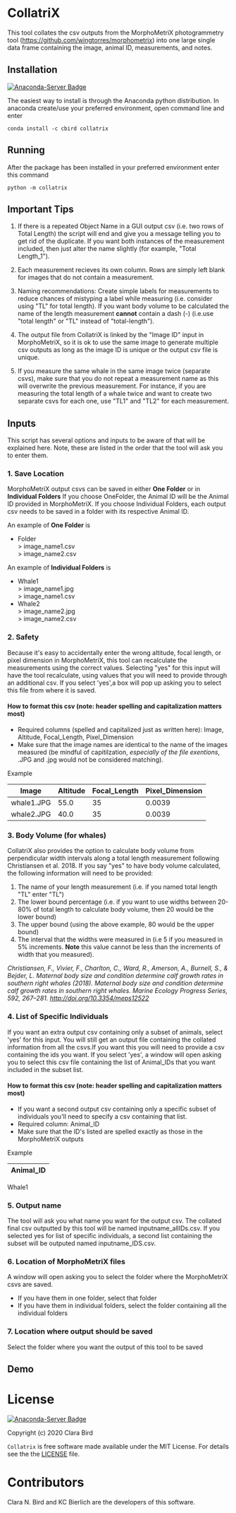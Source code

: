 # CollatriX
 This tool collates the csv outputs from the MorphoMetriX photogrammetry tool (https://github.com/wingtorres/morphometrix) into one large single data frame containing the image, animal ID, measurements, and notes.

## Installation
[![Anaconda-Server Badge](https://anaconda.org/cbird/collatrix/badges/version.svg)](https://anaconda.org/cbird/collatrix)

  The easiest way to install is through the Anaconda python distribution. In anaconda create/use your preferred environment, open command line and enter
  ```
  conda install -c cbird collatrix
  ```

## Running
After the package has been installed in your preferred environment enter this command

  ```
  python -m collatrix
  ```
## Important Tips
1. If there is a repeated Object Name in a GUI output csv (i.e. two rows of Total Length) the script will end and give you a message telling you to get rid of the duplicate. If you want both instances of the measurement included, then just alter the name slightly (for example, "Total Length_1").

2. Each measurement recieves its own column. Rows are simply left blank for images that do not contain a measurement.

3. Naming recommendations: Create simple labels for measurements to reduce chances of mistyping a label while measuring (i.e. consider using "TL" for total length). If you want body volume to be calculated the name of the length measurement **cannot** contain a dash (-) (i.e.use "total length" or "TL" instead of "total-length").

4. The output file from CollatriX is linked by the "Image ID" input in MorphoMetriX, so it is ok to use the same image to generate multiple csv outputs as long as the image ID is unique or the output csv file is unique.

5. If you measure the same whale in the same image twice (separate csvs), make sure that you do not repeat a measurement name as this will overwrite the previous measurement. For instance, if you are measuring the total length of a whale twice and want to create two separate csvs for each one, use "TL1" and "TL2" for each measurement.

## Inputs
This script has several options and inputs to be aware of that will be explained here. Note, these are listed in the order that the tool will ask you to enter them.

### 1. Save Location
  MorphoMetriX output csvs can be saved in either **One Folder** or in **Individual Folders**
  If you choose OneFolder, the Animal ID will be the Animal ID provided in MorphoMetriX. If you choose Individual Folders, each output csv needs to be saved in a folder with its respective Animal ID.

  An example of **One Folder** is       
  * Folder      
        > image_name1.csv    
        > image_name2.csv

  An example of **Individual Folders** is         
  * Whale1      
        > image_name1.jpg    
        > image_name1.csv
  * Whale2      
        > image_name2.jpg    
        > image_name2.csv

### 2. Safety
  Because it's easy to accidentally enter the wrong altitude, focal length, or pixel dimension in MorphoMetriX, this tool can recalculate the measurements using the correct values. Selecting "yes" for this input will have the tool recalculate, using values that you will need to provide through an additional csv. If you select 'yes',a box will pop up asking you to select this file from where it is saved.
#### How to format this csv (note: header spelling and capitalization matters most)
* Required columns (spelled and capitalized just as written here): Image, Altitude, Focal_Length, Pixel_Dimension
* Make sure that the image names are identical to the name of the images measured (be mindful of capitilzation, *especially of the file exentions*, .JPG and .jpg would not be considered matching).

Example 

Image | Altitude | Focal_Length | Pixel_Dimension
----- | -------- | ------------ | ---------------
whale1.JPG | 55.0 | 35 | 0.0039
whale2.JPG | 40.0 | 35 | 0.0039

### 3. Body Volume (for whales)
CollatriX also provides the option to calculate body volume from perpendicular width intervals along a total length measurement following Christiansen et al. 2018. If you say "yes" to have body volume calculated, the following information will need to be provided:

1. The name of your length measurement (i.e. if you named total length "TL" enter "TL")
2. The lower bound percentage (i.e. if you want to use widths between 20-80% of total length to calculate body volume, then 20 would be the lower bound)
3. The upper bound (using the above example, 80 would be the upper bound)
4. The interval that the widths were measured in (i.e 5 if you measured in 5% increments. **Note** this value cannot be less than the increments of width that you measured).

*Christiansen, F., Vivier, F., Charlton, C., Ward, R., Amerson, A., Burnell, S., & Bejder, L. Maternal body size and condition determine calf growth rates in southern right whales (2018). Maternal body size and condition determine calf growth rates in southern right whales. Marine Ecology Progress Series, 592, 267–281. http://doi.org/10.3354/meps12522*

### 4. List of Specific Individuals
  If you want an extra output csv containing only a subset of animals, select 'yes' for this input. You will still get an output file containing the collated information from all the csvs.If you want this you will need to provide a csv containing the ids you want.
  If you select 'yes', a window will open asking you to select this csv file containing the list of Animal_IDs that you want included in the subset list.  
#### How to format this csv (note: header spelling and capitalization matters most)
* If you want a second output csv containing only a specific subset of individuals you'll need to specify a csv containing that list.
* Required column: Animal_ID
* Make sure that the ID's listed are spelled exactly as those in the MorphoMetriX outputs

Example 

Animal_ID |
--------- |
Whale1

### 5. Output name
The tool will ask you what name you want for the output csv. The collated final csv outputted by this tool will be named inputname_allIDs.csv. If you selected yes for list of specific individuals, a second list containing the subset will be outputed named inputname_IDS.csv.

### 6. Location of MorphoMetriX files
A window will open asking you to select the folder where the MorphoMetriX csvs are saved.
* If you have them in one folder, select that folder
* If you have them in individual folders, select the folder containing all the individual folders

### 7. Location where output should be saved
Select the folder where you want the output of this tool to be saved

## Demo 


# License
[![Anaconda-Server Badge](https://anaconda.org/cbird/collatrix/badges/license.svg)](https://anaconda.org/cbird/collatrix)
  
Copyright (c) 2020 Clara Bird

`Collatrix` is free software made available under the MIT License. For details see the the [LICENSE](https://github.com/cbirdferrer/collatrix/blob/master/LICENSE) file.

# Contributors
Clara N. Bird and KC Bierlich are the developers of this software.
